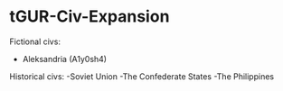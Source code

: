 # tGUR-Civ-Expansion
Fictional civs:
- Aleksandria (A1y0sh4)

Historical civs:
-Soviet Union
-The Confederate States
-The Philippines
